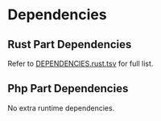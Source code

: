# Dependencies

## Rust Part Dependencies

Refer to [DEPENDENCIES.rust.tsv](DEPENDENCIES.rust.tsv) for full list.

## Php Part Dependencies

No extra runtime dependencies.
